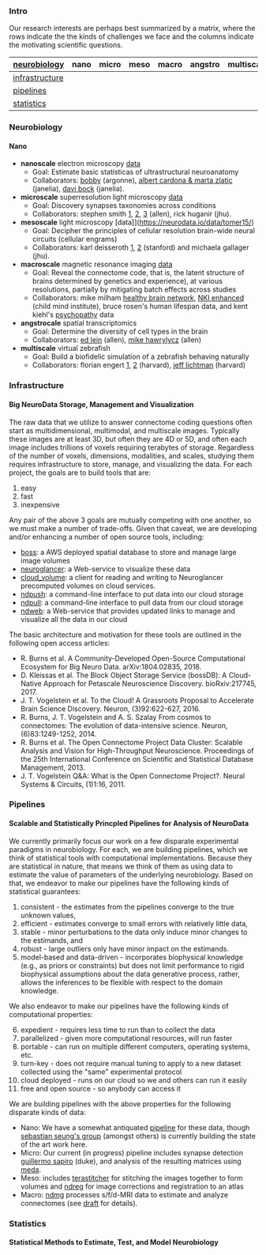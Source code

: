 ### Intro

Our research interests are perhaps best summarized by a matrix,  where the rows indicate the the kinds of challenges we face and the columns indicate the motivating scientific questions.



| [neurobiology](#neurobiology) | nano | micro | meso | macro | angstro | multiscale |
| --- | --- | --- | --- | --- | --- | --- |
| [infrastructure](#infrastructure) | | | | | |
| [pipelines](#pipelines) | | | | | |
| [statistics](#statistics) | | | | | |



### Neurobiology

#### Nano

- **nanoscale** electron microscopy [data](https://neurodata.io/data/)
   - Goal: Estimate basic statisticas of ultrastructural neuroanatomy
   - Collaborators:  [bobby](http://www.cell.com/cell/pdfExtended/S0092-8674(15)00824-7) (argonne), [albert cardona & marta zlatic](https://www.nature.com/articles/nature23455) (janelia), [davi bock](https://www.nature.com/articles/nature09802) (janelia).  
- **microscale** superresolution light microscopy [data](https://neurodata.io/project/synaptomes/)
  - Goal: Discovery synapses taxonomies across conditions
  - Collaborators: stephen smith [1](http://www.jneurosci.org/content/35/14/5792.short), [2](https://www.frontiersin.org/articles/10.3389/fnana.2015.00100/full), [3](http://www.cell.com/neuron/abstract/S0896-6273(10)00766-X) (allen), rick huganir (jhu). 
- **mesoscale** light microscopy [data]](https://neurodata.io/data/tomer15/)
  - Goal: Decipher the principles of cellular resolution brain-wide neural circuits (cellular engrams)
  - Collaborators: karl deisseroth [1](https://www.sciencedirect.com/science/article/pii/S009286741630558X), [2](https://www.sciencedirect.com/science/article/pii/S009286741500851X) (stanford) and michaela gallager (jhu). 
- **macroscale** magnetic resonance imaging [data](https://neurodata.io/project/projectomes/)
  - Goal: Reveal the connectome code, that is, the latent structure of brains determined by genetics and experience), at various resolutions, partially by mitigating batch effects across studies
  - Collaborators: mike milham [healthy brain network](https://www.nature.com/articles/sdata2017181), [NKI enhanced](https://www.frontiersin.org/articles/10.3389/fnins.2012.00152/full) (child mind institute), bruce rosen's human lifespan data, and kent kiehl's [psychopathy](https://onlinelibrary.wiley.com/doi/abs/10.1002/hbm.24028) data
- **angstrocale** spatial transcriptomics
  - Goal: Determine the diversity of cell types in the brain
  - Collaborators: [ed lein](https://www.biorxiv.org/content/early/2018/01/19/239749) (allen), [mike hawrylycz](https://www.biorxiv.org/content/early/2017/12/06/229542) (allen)
- **multiscale** virtual zebrafish
  - Goal: Build a biofidelic simulation of a zebrafish behaving naturally
  - Collaborators: florian engert [1](https://www.nature.com/articles/nature11057), [2](https://www.nature.com/nmeth/journal/v12/n11/abs/nmeth.3581.html) (harvard), [jeff lichtman](https://www.nature.com/articles/nature22356) (harvard)



### Infrastructure
#### Big NeuroData Storage, Management and Visualization

The raw data that we utilize to answer connectome coding questions often start as multidimensional, multimodal, and multiscale images. 
Typically these images are at least 3D, but often they are 4D or 5D, and often each image includes trillions of voxels requiring terabytes of storage. 
Regardless of the number of voxels, dimensions, modalities, and scales, 
studying them requires infrastructure to store, manage, and visualizing the data.
For each project, the goals are to build tools that are:

1. easy 
2. fast
3. inexpensive

Any pair of the above 3 goals are mutually competing with one another, so we must make a number of trade-offs. 
Given that caveat, we are developing and/or enhancing a number of open source tools, including:

- [boss](https://github.com/neurodata/boss): a AWS deployed spatial database to store and manage large image volumes
- [neuroglancer](https://github.com/neurodata/ndviz): a Web-service to visualize these data
- [cloud_volume](https://github.com/seung-lab/cloud-volume): a client for reading and writing to Neuroglancer precomputed volumes on cloud services.
- [ndpush](https://github.com/neurodata/ndpush): a command-line interface to put data into our cloud storage
- [ndpull](https://github.com/neurodata/ndpull): a command-line interface to pull data from our cloud storage
- [ndweb](https://github.com/neurodata/ndwebtools): a Web-service that provides updated links to manage and visualize all the data in our cloud

The basic architecture and motivation for these tools are outlined in the following open access articles:

- R. Burns et al. A Community-Developed Open-Source Computational Ecosystem for Big Neuro Data. arXiv:1804.02835, 2018.
- D. Kleissas et al. The Block Object Storage Service (bossDB): A Cloud-Native Approach for Petascale Neuroscience Discovery. bioRxiv:217745, 2017.
- J. T. Vogelstein et al. To the Cloud! A Grassroots Proposal to Accelerate Brain Science Discovery. Neuron, (3)92:622-627, 2016.
- R. Burns, J. T. Vogelstein and A. S. Szalay From cosmos to connectomes: The evolution of data-intensive science. Neuron, (6)83:1249-1252, 2014.
- R. Burns et al. The Open Connectome Project Data Cluster: Scalable Analysis and Vision for High-Throughput Neuroscience. Proceedings of the 25th International Conference on Scientific and Statistical Database Management, 2013.
- J. T. Vogelstein Q&A: What is the Open Connectome Project?. Neural Systems & Circuits, (1)1:16, 2011.

### Pipelines
#### Scalable and Statistically Princpled Pipelines for Analysis of NeuroData 

We currently primarily focus our work on a few disparate experimental paradigms in neurobiology.  For each, we are building pipelines, which we think of statistical tools with computational implementations.   Because they are statistical in nature, that means we think of them as using data to estimate the value of parameters of the underlying neurobiology. Based on that, we endeavor to make our pipelines have the following kinds of statistical guarantees:

1. consistent - the estimates from the pipelines converge to the true unknown values,
2. efficient - estimates converge to small errors with relatively little data, 
3. stable -  minor perturbations to the data only induce minor changes to the estimands, and
4. robust - large outliers only have minor impact on the estimands.
5. model-based and data-driven - incorporates biophysical knowledge (e.g., as priors or constraints) but does not limit performance to rigid biophysical assumptions about the data generative process, rather, allows the inferences to be flexible with respect to the domain knowledge.

We also endeavor to make our pipelines have the following kinds of computational properties:

6. expedient - requires less time to run than to collect the data
7. parallelized - given more computational resources, will run faster
8. portable - can run on multiple different computers, operating systems, etc.
9. turn-key - does not require manual tuning to apply to a new dataset collected using the "same" experimental protocol
10. cloud deployed - runs on our cloud so we and others can run it easily
11. free and open source - so anybody can access it 


We are building pipelines with the above properties for the following disparate kinds of data:

  - Nano: We have a somewhat antiquated [pipeline](https://www.frontiersin.org/articles/10.3389/fninf.2015.00020/full) for these data, though [sebastian seung's group](http://seunglab.org/) (amongst others) is currently building the state of the art work here.      
  - Micro: Our current (in progress) pipeline includes synapse detection [guillermo sapiro](http://journals.plos.org/ploscompbiol/article?id=10.1371/journal.pcbi.1005493) (duke), and analysis of the resulting matrices using [meda](https://github.com/neurodata/meda).
  - Meso: includes [terastitcher](http://abria.github.io/TeraStitcher/) for stitching the images together to form volumes and [ndreg](https://github.com/neurodata/ndreg) for image corrections and registration to an atlas
  - Macro: [ndmg](https://github.com/neurodata/ndmg) processes s/f/d-MRI data to estimate and analyze connectomes (see [draft](https://www.biorxiv.org/content/early/2018/04/24/188706) for details).
  
 ### Statistics
 #### Statistical Methods to Estimate, Test, and Model Neurobiology

